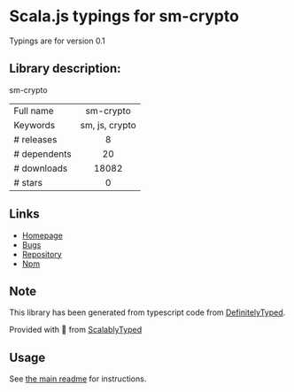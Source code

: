 
# Scala.js typings for sm-crypto

Typings are for version 0.1

## Library description:
sm-crypto

|                    |                 |
| ------------------ | :-------------: |
| Full name          | sm-crypto |
| Keywords           | sm, js, crypto |
| # releases         | 8 |
| # dependents       | 20 |
| # downloads        | 18082 |
| # stars            | 0 |

## Links
- [Homepage](https://github.com/JuneAndGreen/sm-crypto#readme)
- [Bugs](https://github.com/JuneAndGreen/sm-crypto/issues)
- [Repository](https://github.com/JuneAndGreen/sm-crypto)
- [Npm](https://www.npmjs.com/package/sm-crypto)
    


## Note
This library has been generated from typescript code from [DefinitelyTyped](https://definitelytyped.org).

Provided with :purple_heart: from [ScalablyTyped](https://github.com/oyvindberg/ScalablyTyped)

## Usage
See [the main readme](../../readme.md) for instructions.


